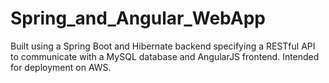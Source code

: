# Spring_and_Angular_WebApp

Built using a Spring Boot and Hibernate backend specifying a RESTful API to communicate with a MySQL database and AngularJS frontend. Intended for deployment on AWS.
